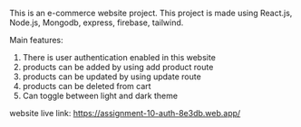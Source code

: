 This is an e-commerce website project.
This project is made using React.js, Node.js, Mongodb, express, firebase, tailwind.

Main features:
1. There is user authentication enabled in this website
2. products can be added by using add product route
3. products can be updated by using update route
4. products can be deleted from cart
5. Can toggle between light and dark theme

website live link: https://assignment-10-auth-8e3db.web.app/
